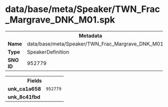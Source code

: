 <h1>data/base/meta/Speaker/TWN_Frac_Margrave_DNK_M01.spk</h1><table><tr><th colspan="100%">Metadata</th></tr><tr><td><b>Name</b></td><td>data/base/meta/Speaker/TWN_Frac_Margrave_DNK_M01.spk</td></tr><tr><td><b>Type</b></td><td>SpeakerDefinition</td></tr><tr><td><b>SNO ID</b></td><td>952779</td></tr></table>

<table><tr><th colspan="100%">Fields</th></tr><tr><td><b>unk_ca1a658</b></td><td><code>952779</code></td></tr><tr><td><b>unk_8c41fbd</b></td><td></td></tr></table>

